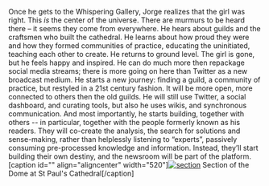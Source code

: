 Once he gets to the Whispering Gallery, Jorge realizes that the girl was
right. This *is* the center of the universe. There are murmurs to be
heard there – it seems they come from everywhere. He hears about guilds
and the craftsmen who built the cathedral. He learns about how proud
they were and how they formed communities of practice, educating the
uninitiated, teaching each other to create. He returns to ground level.
The girl is gone, but he feels happy and inspired. He can do much more
then repackage social media streams; there is more going on here than
Twitter as a new broadcast medium. He starts a new journey: finding a
guild, a community of practice, but restyled in a 21st century fashion.
It will be more open, more connected to others then the old guilds. He
will still use Twitter, a social dashboard, and curating tools, but also
he uses wikis, and synchronous communication. And most importantly, he
starts building, together with others -- in particular, together with
the people formerly known as his readers. They will co-create the
analysis, the search for solutions and sense-making, rather than
helplessly listening to “experts”, passively consuming pre-processed
knowledge and information. Instead, they’ll start building their own
destiny, and the newsroom will be part of the platform. [caption id=""
align="aligncenter"
width="520"][![section](http://peeragogy.org/wp-content/uploads/2013/12/section.jpg)](http://peeragogy.org/a-story-of-beginnings/section/)
Section of the Dome at St Paul's Cathedral[/caption]
